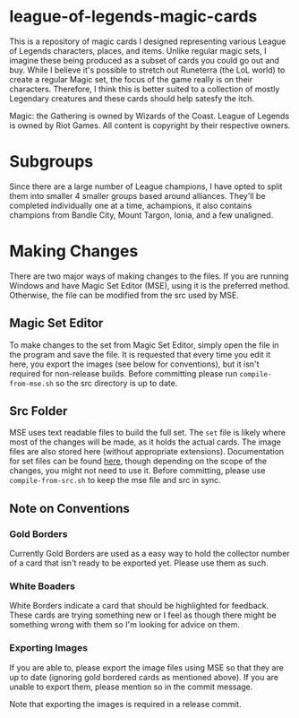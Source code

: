 # league-of-legends-magic-cards

This is a repository of magic cards I designed representing various League of Legends characters, places, and items. 
Unlike regular magic sets, I imagine these being produced as a subset of cards you could go out and buy. 
While I believe it's possible to stretch out Runeterra (the LoL world) to create a regular Magic set, the focus of the game really is on their characters. 
Therefore, I think this is better suited to a collection of mostly Legendary creatures 
and these cards should help satesfy the itch.

Magic: the Gathering is owned by Wizards of the Coast. League of Legends is owned by Riot Games. All content is copyright by their respective owners.

# Subgroups

Since there are a large number of League champions, 
I have opted to split them into smaller 4 smaller groups based around alliances. 
They'll be completed individually one at a time, achampions, it also contains champions from Bandle City, Mount Targon, Ionia, and a few unaligned. 

# Making Changes

There are two major ways of making changes to the files. If you are running Windows and have Magic Set Editor (MSE), using it is the preferred method. Otherwise, the file can be modified from the src used by MSE.

## Magic Set Editor

To make changes to the set from Magic Set Editor, simply open the file in the program and save the file. It is requested that every time you edit it here, you export the images (see below for conventions), but it isn't required for non-release builds.
Before committing please run `compile-from-mse.sh` so the src directory is up to date.

## Src Folder

MSE uses text readable files to build the full set. The `set` file is likely where most of the changes will be made, as it holds the actual cards. The image files are also stored here (without appropriate extensions).
Documentation for set files can be found [here](http://magicseteditor.sourceforge.net/doc/type/set "Magic Set Editor - Set Types"), though depending on the scope of the changes, you might not need to use it.
Before committing, please use `compile-from-src.sh` to keep the mse file and src in sync.

## Note on Conventions

### Gold Borders
Currently Gold Borders are used as a easy way to hold the collector number of a card that isn't ready to be exported yet. Please use them as such.

### White Boaders
White Borders indicate a card that should be highlighted for feedback. These cards are trying something new or I feel as though there might be something wrong with them so I'm looking for advice on them.

### Exporting Images
If you are able to, please export the image files using MSE so that they are up to date (ignoring gold bordered cards as mentioned above). If you are unable to export them, please mention so in the commit message. 

Note that exporting the images is required in a release commit.
